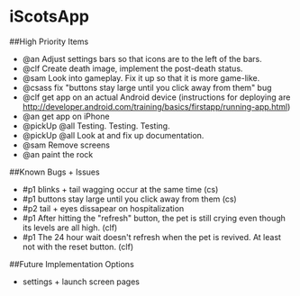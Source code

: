 # iScotsApp

##High Priority Items

* @an Adjust settings bars so that icons are to the left of the bars.
* @clf Create death image, implement the post-death status.
* @sam Look into gameplay. Fix it up so that it is more game-like.
* @csass fix "buttons stay large until you click away from them" bug
* @clf get app on an actual Android device (instructions for deploying are http://developer.android.com/training/basics/firstapp/running-app.html)
* @an get app on iPhone
* @pickUp @all Testing. Testing. Testing.
* @pickUp @all Look at and fix up documentation.
* @sam Remove screens
* @an paint the rock

##Known Bugs + Issues
* #p1 blinks + tail wagging occur at the same time (cs)
* #p1 buttons stay large until you click away from them (cs)
* #p2 tail + eyes dissapear on hospitalization
* #p1 After hitting the "refresh" button, the pet is still crying even though its levels are all high. (clf)
* #p1 The 24 hour wait doesn't refresh when the pet is revived.  At least not with the reset button. (clf)

##Future Implementation Options
* settings + launch screen pages
